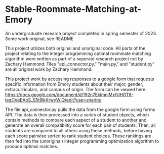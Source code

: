 # Stable-Roommate-Matching-at-Emory
An undergraduate research project completed in spring semester of 2023. Some work original, see README

This project utilizes both original and unoriginal code. All parts of the project relating to the integer programming optimal roommate matching algorithm were written as part of a seperate research project not by Zachary Hammond. Files "api_connector.py," "main.py," and "student.py" are all original work by Zachary Hammond. 

This project work by accessing responses to a google form that requests specific information from Emory students about their major, gender, extracurriculars, and campus of origin. The form can be viewed here: https://docs.google.com/document/d/192n7EkimniMxfUHOT6-IagOVeEAoS_S5t9lkKrwyWlQ/edit?usp=sharing

The file api_connector.py pulls the data from the google form using forms API. The data is then processed into a series of student objects, which contain methods to compare each aspect of a student to another and generate an overall compatibiltiy score for each pair of students. Then, all students are compared to all others using these methods, before having each score pairwise sorted to rank student choices. These rankings are then fed into the (unoriginal) integer programming optimization algorithm to produce optimal matches.
